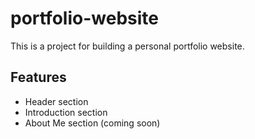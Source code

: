 # portfolio-website
This is a project for building a personal portfolio website.

## Features
- Header section
- Introduction section
- About Me section (coming soon)